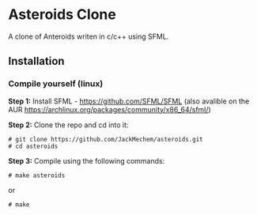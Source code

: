 # Asteroids Clone

A clone of Anteroids writen in c/c++ using SFML.

## Installation

### Compile yourself (linux)

**Step 1:** Install SFML - https://github.com/SFML/SFML (also avalible on the AUR https://archlinux.org/packages/community/x86_64/sfml/)

**Step 2:** Clone the repo and cd into it: 
```
# git clone https://github.com/JackMechem/asteroids.git
# cd asteroids
```

**Step 3:** Compile using the following commands:
```
# make asteroids
```
or
```
# make
```

